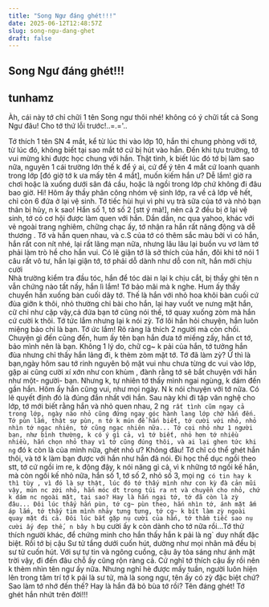 ```yaml
---
title: "Song Ngư đáng ghét!!!"
date: 2025-06-12T12:48:57Z
slug: song-ngu-dang-ghet
draft: false
---
```


## Song Ngư đáng ghét!!!

## tunhamz

Àh, cái này tớ chỉ chữi 1 tên Song ngư thôi nhé! không có ý chữi tất cả Song Ngư đâu! Cho tớ thứ lỗi trước!..=.='.. 
 
Tớ thích 1 tên SN 4 mắt, kể từ lúc thi vào lớp 10, hắn thi chung phòng với tớ, từ lúc đó, không biết tại sao mắt tớ cứ bị hút vào hắn. Đến khi tựu trường, tớ vui mừng khi được học chung với hắn. Thật tình, k biết lúc đó tớ bị làm sao nữa, nguyên 1 cái trường lớn thế k để ý ai, cứ để ý tên 4 mắt cứ loanh quanh trong lớp [đó giờ tớ k ưa mấy tên 4 mắt], muốn kiếm hắn ư? Dễ lắm! giờ ra chơi hoặc là xuống dưới sân đá cầu, hoặc là ngồi trong lớp chứ không đi đâu bao giờ. Hì! Hôm ấy thầy phân công nhóm vệ sinh lớp, ra về cả lớp về hết, chỉ còn 6 đứa ở lại vệ sinh. Tớ tiếc hùi hụi vì phi vụ trà sữa của tớ và nhỏ bạn thân bị hủy, n k sao! Hắn số 1, tớ số 2 [stt ý mà!], nên cả 2 đều bị ở lại vệ sinh, tớ có cơ hội được làm quen với hắn. Dần dần, nc qua yahoo, khác với vẻ ngoài trang nghiêm, chững chạc ấy, tớ nhận ra hắn rất năng động và dễ thương . Tớ và hắn quen nhau, và c.S của tớ có thêm sắc màu bởi vì có hắn, hắn rất con nít nhé, lại rất lãng mạn nữa, nhưng lâu lâu lại buồn vu vơ làm tớ phải làm trò hề cho hắn vui. Có lẽ giận tớ là sở thích của hắn, đôi khi tớ nói 1 câu rất vô tư, hắn lại giận tớ, tớ phải dỗ dành như dỗ con nít, hắn mới chịu cười  
Nhà trường kiểm tra đầu tóc, hắn để tóc dài n lại k chịu cắt, bị thầy ghi tên n vẫn chứng nào tất nấy, hắn lì lắm! Tớ bảo mãi mà k nghe. Hum ấy thầy chuyển hắn xuống bàn cuối dãy tớ. Thế là hắn với nhỏ hoa khôi bàn cuối cứ đùa giỡn k thôi, nhỏ thường chỉ bài cho hắn, lại hay vuốt ve nưng mặt hắn, cữ chỉ như cặp vậy,cả đứa bạn tớ cũng nói thế, tớ quay xuống zòm mà hắn cứ cười k thôi. Tớ tức lắm nhưng lại k nói zỳ. Tớ lôi hắn hỏi chuyện, hắn luôn miệng bảo chỉ là bạn. Tớ ức lắm! Rõ ràng là thích 2 người mà còn chối. Chuyện gì đến cũng đến, hum ấy tên bạn hắn đưa tớ miếng zấy, hắn ct tớ, bảo mình nên là bạn. Không 1 lý do, chữ cg~ k pải của hắn, tớ tưởng hắn đùa nhưng chỉ thấy hắn lảng đi, k thèm zòm mặt tớ. Tớ đã làm zỳ? 
Ừ thì là bạn,ngày hôm sau tớ rinh nguyên bộ mặt vui nhu chưa từng dc vui vào lớp, gặp ai cũng cười xí xớn như con khùm , đành rằng tớ sẽ bắt chuyện với hắn như một- người- bạn. Nhưng k, tự nhiên tớ thấy mình ngai ngùng, k dám đến gần hắn. Hôm ấy hắn cũng vui, như mọi ngày. N k nói chuyện với tớ nữa. Có lẽ quyết định đó là đúng đắn nhất với hắn. 
Sau này khi đi tập văn nghệ cho lớp, tớ mới biết rằng hắn và nhỏ quen nhau, 2 ng` rất tình cũm ngay cả trong lớp, ngày nào nhỏ cũng đứng ngay góc hành lang lớp chờ hắn đến. Tớ pùn lắm, thật sự pùn, n tớ k mún để hắn biết, tớ cười với nhỏ, nhỏ nhìn tớ ngạc nhiên, tớ cũng ngạc nhiên nữa... Tớ coi nhỏ như 1 người bạn, như bình thường, k có ý gì cả, vì tớ biết, nhỏ hơn tớ nhiều nhiều, hắn chọn nhỏ thay vì tớ cũng đúng thôi, và ai lại ghen tức khi ng` đó k còn là của mình nữa, ghét nhỏ ư? Không đâu! Tớ chĩ có thể ghét hắn thôi, và tớ k làm bạn được với hắn như hắn đã nói. Đi học thể dục ngồi theo stt, tớ cứ ngồi im re, k động đậy, k nói năng gì cả, vì k những tớ ngồi kế hắn, mà còn ngồi kế nhỏ nữa, hắn số 1, tớ số 2, nhỏ số 3, mọi ng` có tin hay k thì tùy , vì đó là sự thật, lúc đó tớ thấy mình như con kỳ đà cản mũi vậy, mún nc zới nhỏ, hắn móc dt trong túi ra nt và chuyền cho nhỏ, chứ k dám nc ngoài mặt, tại sao? Hay là hắn ngại tớ, tớ đã còn là zỳ đâu... Đôi lúc thấy hắn pùn, tớ cg~ pùn theo, hắn nhìn tớ, ánh mặt ấm áp lắm, tớ thấy tim mình nhảy tưng tưng, tớ cg~ k bít làm zỳ ngoài quay mặt đi cả. Đôi lúc bắt gặp nụ cười của hắn, tớ thầm tiếc sao nụ cười ấy đẹp thế, n bây h` bụ cười ấy k còn dành cho tớ nữa rồi...Tớ thử thích người khác, để chứng minh cho hắn thấy hắn k pải là ng` duy nhất đặc biệt. Rồi tớ bị cậu Sư tử tầng dưới cuốn hút, dường như mọi nhân mã đều bị sư tử cuốn hút. Với sự tự tin và ngông cuồng, cậu ây tỏa sáng như ánh mặt trời vậy, đi đến đâu chỗ ấy cũng rộn ràng cả. Cứ nghĩ tớ thích cậu ấy rồi nên k thèm nhìn tên ngư ấy nữa. Nhưng nghỉ hè được mấy tuần, người luôn hiện lên trong tâm trí tớ k pải là sư tử, mà là song ngư, tên ấy có zỳ đặc biệt chứ? Sao làm tớ nhớ đến thế? Hay là hắn đã bỏ bùa tớ rồi? Tên đáng ghét! Tớ ghét hắn nhứt trên đời!!!